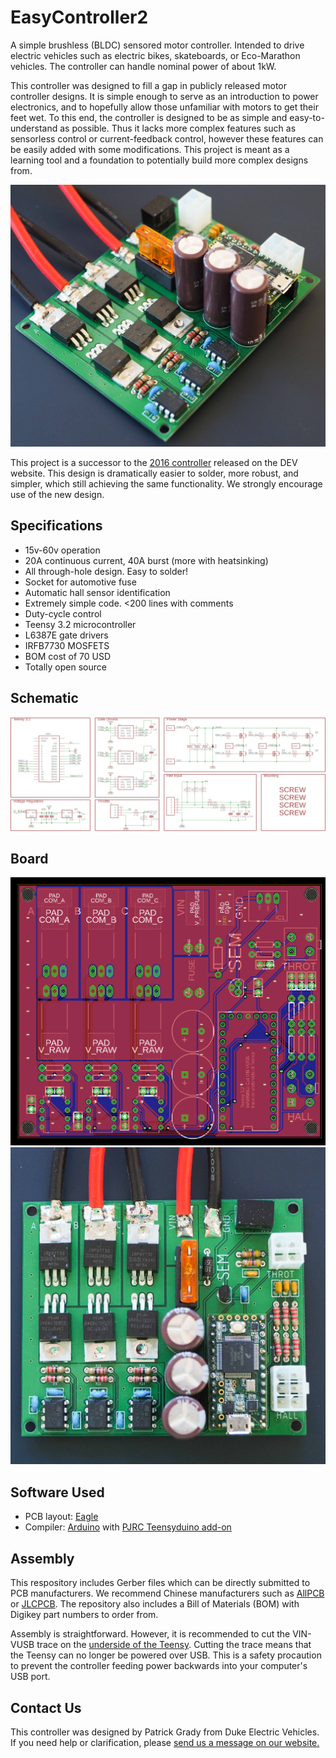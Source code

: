 # EasyController2

A simple brushless (BLDC) sensored motor controller. Intended to drive electric vehicles such as electric bikes, skateboards, or Eco-Marathon vehicles. The controller can handle nominal power of about 1kW.

This controller was designed to fill a gap in publicly released motor controller designs. It is simple enough to serve as an introduction to power electronics, and to hopefully allow those unfamiliar with motors to get their feet wet. To this end, the controller is designed to be as simple and easy-to-understand as possible. Thus it lacks more complex features such as sensorless control or current-feedback control, however these features can be easily added with some modifications. This project is meant as a learning tool and a foundation to potentially build more complex designs from.

![Assembled Controller](/docs/side.jpg)

This project is a successor to the [2016 controller](http://www.duke-ev.org/blog/2016/11/27/the-2016-motor-controller) released on the DEV website. This design is dramatically easier to solder, more robust, and simpler, which still achieving the same functionality. We strongly encourage use of the new design.

## Specifications
* 15v-60v operation
* 20A continuous current, 40A burst (more with heatsinking)
* All through-hole design. Easy to solder!
* Socket for automotive fuse
* Automatic hall sensor identification
* Extremely simple code. <200 lines with comments
* Duty-cycle control
* Teensy 3.2 microcontroller
* L6387E gate drivers
* IRFB7730 MOSFETS
* BOM cost of 70 USD
* Totally open source

## Schematic

![Schematic](/docs/schematic.png)

## Board

![Board](/docs/board.png) ![Board](/docs/top.jpg)

## Software Used

* PCB layout: [Eagle](https://www.autodesk.com/products/eagle/free-download)
* Compiler: [Arduino](https://www.arduino.cc/) with [PJRC Teensyduino add-on](https://www.pjrc.com/teensy/td_download.html)

## Assembly

This respository includes Gerber files which can be directly submitted to PCB manufacturers. We recommend Chinese manufacturers such as [AllPCB](https://www.allpcb.com/) or [JLCPCB](https://jlcpcb.com/). The repository also includes a Bill of Materials (BOM) with Digikey part numbers to order from.

Assembly is straightforward. However, it is recommended to cut the VIN-VUSB trace on the [underside of the Teensy](https://www.pjrc.com/teensy/card7b_rev1.pdf). Cutting the trace means that the Teensy can no longer be powered over USB. This is a safety procaution to prevent the controller feeding power backwards into your computer's USB port. 

## Contact Us

This controller was designed by Patrick Grady from Duke Electric Vehicles. If you need help or clarification, please [send us a message on our website.](http://www.duke-ev.org/dev-contact-us)